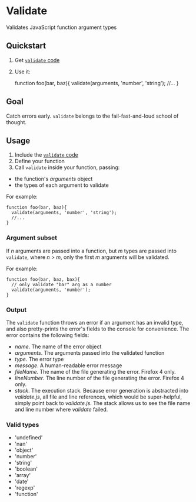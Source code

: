 # Validate

Validates JavaScript function argument types

## Quickstart

1. Get [`validate` code]('validate.js')
1. Use it:

    function foo(bar, baz){
      validate(arguments, 'number', 'string');
      //...
    }

## Goal

Catch errors early. `validate` belongs to the fail-fast-and-loud school of thought.

## Usage

1. Include the [`validate` code]('validate.js')
1. Define your function
1. Call `validate` inside your function, passing:
  * the function's _arguments_ object
  * the types of each argument to validate

For example:

    function foo(bar, baz){
      validate(arguments, 'number', 'string');
      //...
    }

### Argument subset

If _n_ arguments are passed into a function, but _m_ types are passed into `validate`, where _n_ > _m_, only the first _m_ arguments will be validated.

For example:

    function foo(bar, baz, bax){
      // only validate "bar" arg as a number
      validate(arguments, 'number');
    }

### Output

The `validate` function throws an error if an argument has an invalid type, and also pretty-prints the error's fields to the console for convenience. The error contains the following fields:

* _name_. The name of the error object
* _arguments_. The arguments passed into the validated function
* _type_. The error type
* _message_. A human-readable error message
* _fileName_. The name of the file generating the error. Firefox 4 only.
* _lineNumber_. The line number of the file generating the error. Firefox 4 only.
* _stack_. The execution stack. Because error generation is abstracted into _validate.js_, all file and line references, which would be super-helpful, simply point back to _validate.js_. The stack allows us to see the file name and line number where _validate_ failed.

### Valid types

* 'undefined'
* 'nan'
* 'object'
* 'number'
* 'string'
* 'boolean'
* 'array'
* 'date'
* 'regexp'
* 'function'

